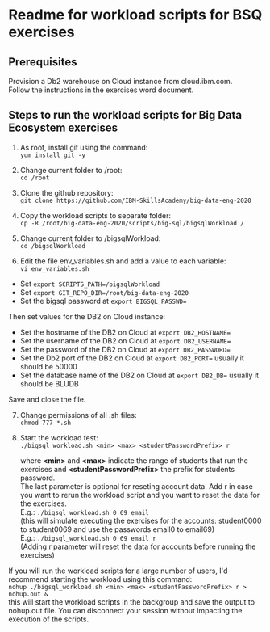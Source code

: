 # Readme for workload scripts for BSQ exercises
## Prerequisites
Provision a Db2 warehouse on Cloud instance from cloud.ibm.com. <br>Follow the instructions in the exercises word document.
## Steps to run the workload scripts for Big Data Ecosystem exercises
1. As root, install git using the command:<br>
`yum install git -y`
  
2. Change current folder to /root:<br>
`cd /root`

3. Clone the github repository:<br>
`git clone https://github.com/IBM-SkillsAcademy/big-data-eng-2020`

4. Copy the workload scripts to separate folder:<br>
`cp -R /root/big-data-eng-2020/scripts/big-sql/bigsqlWorkload /`

5. Change current folder to /bigsqlWorkload:<br>
`cd /bigsqlWorkload`

6. Edit the file env_variables.sh and add a value to each variable:<br>
`vi env_variables.sh`

 - Set `export SCRIPTS_PATH=/bigsqlWorkload`<br>
 - Set `export GIT_REPO_DIR=/root/big-data-eng-2020`<br>
 - Set the bigsql password at `export BIGSQL_PASSWD=`<br>

Then set values for the DB2 on Cloud instance:<br>
 - Set the hostname of the DB2 on Cloud at `export DB2_HOSTNAME=`<br>
 - Set the username of the DB2 on Cloud at `export DB2_USERNAME=`<br>
 - Set the password of the DB2 on Cloud at `export DB2_PASSWORD=`<br>
 - Set the Db2 port of the DB2 on Cloud at `export DB2_PORT=` usually it should be 50000<br>
 - Set the database name of the DB2 on Cloud at `export DB2_DB=` usually it should be BLUDB<br>

Save and close the file.<br>

7. Change permissions of all .sh files:<br>
`chmod 777 *.sh`

8. Start the workload test:<br>
`./bigsql_workload.sh <min> <max> <studentPasswordPrefix> r`

   where **\<min\>** and **\<max\>** indicate the range of students that run the exercises and **\<studentPasswordPrefix\>** the prefix for students password.
   <br> The last parameter is optional for reseting account data. Add r in case you want to rerun the workload script and you want to reset the data for the exercises.
   <br>E.g.: `./bigsql_workload.sh 0 69 email` 
   <br> (this will simulate executing the exercises for the accounts: student0000 to student0069 and use the passwords email0 to email69)
   <br>E.g.: `./bigsql_workload.sh 0 69 email r`
   <br> (Adding r parameter will reset the data for accounts before running the exercises)

If you will run the workload scripts for a large number of users, I'd recommend starting the workload using this command:<br>
`nohup ./bigsql_workload.sh <min> <max> <studentPasswordPrefix> r > nohup.out &`<br>
this will start the workload scripts in the backgroup and save the output to nohup.out file. You can disconnect your session without impacting the execution of the scripts.<br><br>




